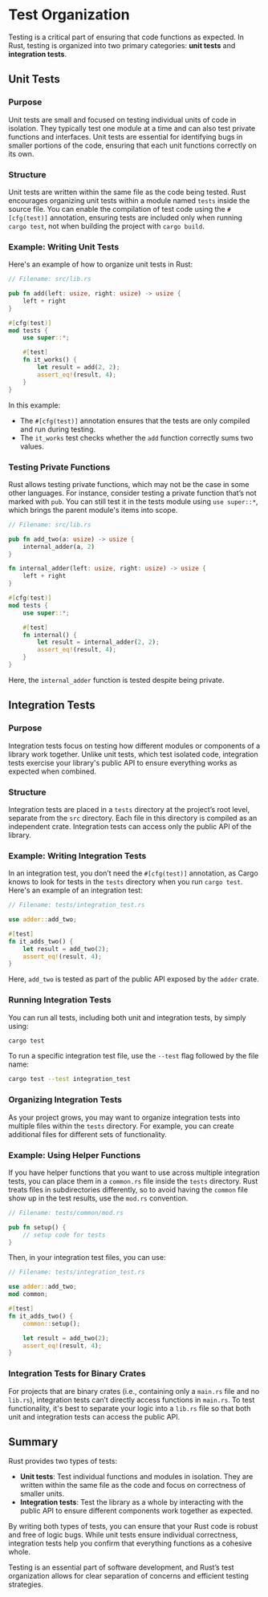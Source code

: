 
# Test Organization

Testing is a critical part of ensuring that code functions as expected. In Rust, testing is organized into two primary categories: **unit tests** and **integration tests**. 

## Unit Tests

### Purpose
Unit tests are small and focused on testing individual units of code in isolation. They typically test one module at a time and can also test private functions and interfaces. Unit tests are essential for identifying bugs in smaller portions of the code, ensuring that each unit functions correctly on its own.

### Structure
Unit tests are written within the same file as the code being tested. Rust encourages organizing unit tests within a module named `tests` inside the source file. You can enable the compilation of test code using the `#[cfg(test)]` annotation, ensuring tests are included only when running `cargo test`, not when building the project with `cargo build`.

### Example: Writing Unit Tests
Here's an example of how to organize unit tests in Rust:

```rust
// Filename: src/lib.rs

pub fn add(left: usize, right: usize) -> usize {
    left + right
}

#[cfg(test)]
mod tests {
    use super::*;

    #[test]
    fn it_works() {
        let result = add(2, 2);
        assert_eq!(result, 4);
    }
}
```

In this example:
- The `#[cfg(test)]` annotation ensures that the tests are only compiled and run during testing.
- The `it_works` test checks whether the `add` function correctly sums two values.

### Testing Private Functions
Rust allows testing private functions, which may not be the case in some other languages. For instance, consider testing a private function that’s not marked with `pub`. You can still test it in the tests module using `use super::*`, which brings the parent module's items into scope.

```rust
// Filename: src/lib.rs

pub fn add_two(a: usize) -> usize {
    internal_adder(a, 2)
}

fn internal_adder(left: usize, right: usize) -> usize {
    left + right
}

#[cfg(test)]
mod tests {
    use super::*;

    #[test]
    fn internal() {
        let result = internal_adder(2, 2);
        assert_eq!(result, 4);
    }
}
```

Here, the `internal_adder` function is tested despite being private.

## Integration Tests

### Purpose
Integration tests focus on testing how different modules or components of a library work together. Unlike unit tests, which test isolated code, integration tests exercise your library's public API to ensure everything works as expected when combined.

### Structure
Integration tests are placed in a `tests` directory at the project’s root level, separate from the `src` directory. Each file in this directory is compiled as an independent crate. Integration tests can access only the public API of the library.

### Example: Writing Integration Tests
In an integration test, you don’t need the `#[cfg(test)]` annotation, as Cargo knows to look for tests in the `tests` directory when you run `cargo test`. Here's an example of an integration test:

```rust
// Filename: tests/integration_test.rs

use adder::add_two;

#[test]
fn it_adds_two() {
    let result = add_two(2);
    assert_eq!(result, 4);
}
```

Here, `add_two` is tested as part of the public API exposed by the `adder` crate.

### Running Integration Tests
You can run all tests, including both unit and integration tests, by simply using:

```bash
cargo test
```

To run a specific integration test file, use the `--test` flag followed by the file name:

```bash
cargo test --test integration_test
```

### Organizing Integration Tests
As your project grows, you may want to organize integration tests into multiple files within the `tests` directory. For example, you can create additional files for different sets of functionality.

### Example: Using Helper Functions
If you have helper functions that you want to use across multiple integration tests, you can place them in a `common.rs` file inside the `tests` directory. Rust treats files in subdirectories differently, so to avoid having the `common` file show up in the test results, use the `mod.rs` convention.

```rust
// Filename: tests/common/mod.rs

pub fn setup() {
    // setup code for tests
}
```

Then, in your integration test files, you can use:

```rust
// Filename: tests/integration_test.rs

use adder::add_two;
mod common;

#[test]
fn it_adds_two() {
    common::setup();

    let result = add_two(2);
    assert_eq!(result, 4);
}
```

### Integration Tests for Binary Crates
For projects that are binary crates (i.e., containing only a `main.rs` file and no `lib.rs`), integration tests can’t directly access functions in `main.rs`. To test functionality, it's best to separate your logic into a `lib.rs` file so that both unit and integration tests can access the public API.

## Summary

Rust provides two types of tests:
- **Unit tests**: Test individual functions and modules in isolation. They are written within the same file as the code and focus on correctness of smaller units.
- **Integration tests**: Test the library as a whole by interacting with the public API to ensure different components work together as expected.

By writing both types of tests, you can ensure that your Rust code is robust and free of logic bugs. While unit tests ensure individual correctness, integration tests help you confirm that everything functions as a cohesive whole.

Testing is an essential part of software development, and Rust’s test organization allows for clear separation of concerns and efficient testing strategies.
